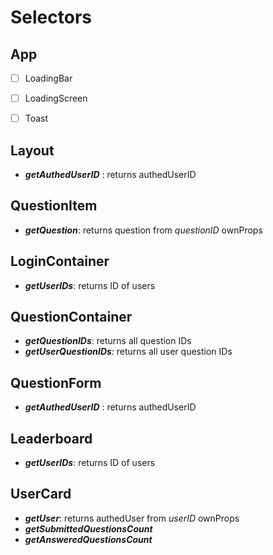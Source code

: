# Selectors

## App

- [ ] LoadingBar

- [ ] LoadingScreen

- [ ] Toast

## Layout

- **_getAuthedUserID_** : returns authedUserID

## QuestionItem

- **_getQuestion_**: returns question from _questionID_ ownProps

## LoginContainer

- **_getUserIDs_**: returns ID of users

## QuestionContainer

- **_getQuestionIDs_**: returns all question IDs
- **_getUserQuestionIDs_**: returns all user question IDs


## QuestionForm

- **_getAuthedUserID_** : returns authedUserID

## Leaderboard

- **_getUserIDs_**: returns ID of users

## UserCard

- **_getUser_**: returns authedUser from _userID_ ownProps
- **_getSubmittedQuestionsCount_**
- **_getAnsweredQuestionsCount_**
